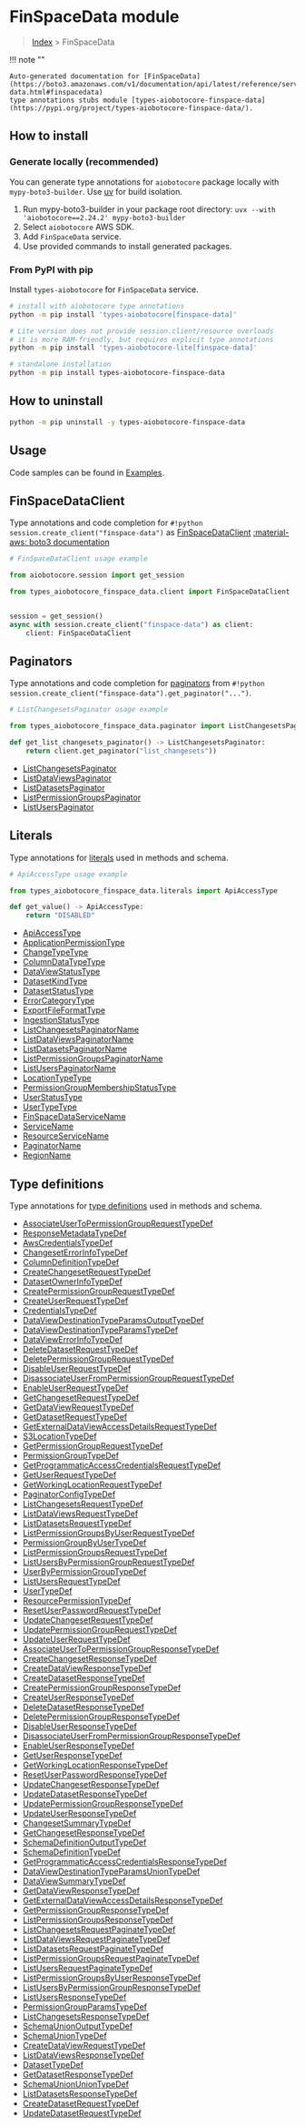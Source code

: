 # FinSpaceData module

> [Index](../README.md) > FinSpaceData


!!! note ""

    Auto-generated documentation for [FinSpaceData](https://boto3.amazonaws.com/v1/documentation/api/latest/reference/services/finspace-data.html#finspacedata)
    type annotations stubs module [types-aiobotocore-finspace-data](https://pypi.org/project/types-aiobotocore-finspace-data/).

## How to install

### Generate locally (recommended)

You can generate type annotations for `aiobotocore` package locally with `mypy-boto3-builder`.
Use [uv](https://docs.astral.sh/uv/getting-started/installation/) for build isolation.

1. Run mypy-boto3-builder in your package root directory: `uvx --with 'aiobotocore==2.24.2' mypy-boto3-builder`
1. Select `aiobotocore` AWS SDK.
1. Add `FinSpaceData` service.
1. Use provided commands to install generated packages.



### From PyPI with pip

Install `types-aiobotocore` for `FinSpaceData` service.

```bash
# install with aiobotocore type annotations
python -m pip install 'types-aiobotocore[finspace-data]'

# Lite version does not provide session.client/resource overloads
# it is more RAM-friendly, but requires explicit type annotations
python -m pip install 'types-aiobotocore-lite[finspace-data]'

# standalone installation
python -m pip install types-aiobotocore-finspace-data
```



## How to uninstall

```bash
python -m pip uninstall -y types-aiobotocore-finspace-data
```

## Usage

Code samples can be found in [Examples](./usage.md).

## FinSpaceDataClient

Type annotations and code completion for  `#!python session.create_client("finspace-data")` as [FinSpaceDataClient](./client.md)
[:material-aws: boto3 documentation](https://boto3.amazonaws.com/v1/documentation/api/latest/reference/services/finspace-data.html#FinSpaceData.Client)

```python
# FinSpaceDataClient usage example

from aiobotocore.session import get_session

from types_aiobotocore_finspace_data.client import FinSpaceDataClient


session = get_session()
async with session.create_client("finspace-data") as client:
    client: FinSpaceDataClient
```


## Paginators

Type annotations and code completion for
[paginators](./paginators.md)
from `#!python session.create_client("finspace-data").get_paginator("...")`.

```python
# ListChangesetsPaginator usage example

from types_aiobotocore_finspace_data.paginator import ListChangesetsPaginator

def get_list_changesets_paginator() -> ListChangesetsPaginator:
    return client.get_paginator("list_changesets"))
```

- [ListChangesetsPaginator](./paginators.md#listchangesetspaginator)
- [ListDataViewsPaginator](./paginators.md#listdataviewspaginator)
- [ListDatasetsPaginator](./paginators.md#listdatasetspaginator)
- [ListPermissionGroupsPaginator](./paginators.md#listpermissiongroupspaginator)
- [ListUsersPaginator](./paginators.md#listuserspaginator)








## Literals

Type annotations for [literals](./literals.md) used in methods and schema.

```python
# ApiAccessType usage example

from types_aiobotocore_finspace_data.literals import ApiAccessType

def get_value() -> ApiAccessType:
    return "DISABLED"
```

- [ApiAccessType](./literals.md#apiaccesstype)
- [ApplicationPermissionType](./literals.md#applicationpermissiontype)
- [ChangeTypeType](./literals.md#changetypetype)
- [ColumnDataTypeType](./literals.md#columndatatypetype)
- [DataViewStatusType](./literals.md#dataviewstatustype)
- [DatasetKindType](./literals.md#datasetkindtype)
- [DatasetStatusType](./literals.md#datasetstatustype)
- [ErrorCategoryType](./literals.md#errorcategorytype)
- [ExportFileFormatType](./literals.md#exportfileformattype)
- [IngestionStatusType](./literals.md#ingestionstatustype)
- [ListChangesetsPaginatorName](./literals.md#listchangesetspaginatorname)
- [ListDataViewsPaginatorName](./literals.md#listdataviewspaginatorname)
- [ListDatasetsPaginatorName](./literals.md#listdatasetspaginatorname)
- [ListPermissionGroupsPaginatorName](./literals.md#listpermissiongroupspaginatorname)
- [ListUsersPaginatorName](./literals.md#listuserspaginatorname)
- [LocationTypeType](./literals.md#locationtypetype)
- [PermissionGroupMembershipStatusType](./literals.md#permissiongroupmembershipstatustype)
- [UserStatusType](./literals.md#userstatustype)
- [UserTypeType](./literals.md#usertypetype)
- [FinSpaceDataServiceName](./literals.md#finspacedataservicename)
- [ServiceName](./literals.md#servicename)
- [ResourceServiceName](./literals.md#resourceservicename)
- [PaginatorName](./literals.md#paginatorname)
- [RegionName](./literals.md#regionname)




## Type definitions

Type annotations for [type definitions](./type_defs.md) used in methods and schema.

- [AssociateUserToPermissionGroupRequestTypeDef](./type_defs.md#associateusertopermissiongrouprequesttypedef)
- [ResponseMetadataTypeDef](./type_defs.md#responsemetadatatypedef)
- [AwsCredentialsTypeDef](./type_defs.md#awscredentialstypedef)
- [ChangesetErrorInfoTypeDef](./type_defs.md#changeseterrorinfotypedef)
- [ColumnDefinitionTypeDef](./type_defs.md#columndefinitiontypedef)
- [CreateChangesetRequestTypeDef](./type_defs.md#createchangesetrequesttypedef)
- [DatasetOwnerInfoTypeDef](./type_defs.md#datasetownerinfotypedef)
- [CreatePermissionGroupRequestTypeDef](./type_defs.md#createpermissiongrouprequesttypedef)
- [CreateUserRequestTypeDef](./type_defs.md#createuserrequesttypedef)
- [CredentialsTypeDef](./type_defs.md#credentialstypedef)
- [DataViewDestinationTypeParamsOutputTypeDef](./type_defs.md#dataviewdestinationtypeparamsoutputtypedef)
- [DataViewDestinationTypeParamsTypeDef](./type_defs.md#dataviewdestinationtypeparamstypedef)
- [DataViewErrorInfoTypeDef](./type_defs.md#dataviewerrorinfotypedef)
- [DeleteDatasetRequestTypeDef](./type_defs.md#deletedatasetrequesttypedef)
- [DeletePermissionGroupRequestTypeDef](./type_defs.md#deletepermissiongrouprequesttypedef)
- [DisableUserRequestTypeDef](./type_defs.md#disableuserrequesttypedef)
- [DisassociateUserFromPermissionGroupRequestTypeDef](./type_defs.md#disassociateuserfrompermissiongrouprequesttypedef)
- [EnableUserRequestTypeDef](./type_defs.md#enableuserrequesttypedef)
- [GetChangesetRequestTypeDef](./type_defs.md#getchangesetrequesttypedef)
- [GetDataViewRequestTypeDef](./type_defs.md#getdataviewrequesttypedef)
- [GetDatasetRequestTypeDef](./type_defs.md#getdatasetrequesttypedef)
- [GetExternalDataViewAccessDetailsRequestTypeDef](./type_defs.md#getexternaldataviewaccessdetailsrequesttypedef)
- [S3LocationTypeDef](./type_defs.md#s3locationtypedef)
- [GetPermissionGroupRequestTypeDef](./type_defs.md#getpermissiongrouprequesttypedef)
- [PermissionGroupTypeDef](./type_defs.md#permissiongrouptypedef)
- [GetProgrammaticAccessCredentialsRequestTypeDef](./type_defs.md#getprogrammaticaccesscredentialsrequesttypedef)
- [GetUserRequestTypeDef](./type_defs.md#getuserrequesttypedef)
- [GetWorkingLocationRequestTypeDef](./type_defs.md#getworkinglocationrequesttypedef)
- [PaginatorConfigTypeDef](./type_defs.md#paginatorconfigtypedef)
- [ListChangesetsRequestTypeDef](./type_defs.md#listchangesetsrequesttypedef)
- [ListDataViewsRequestTypeDef](./type_defs.md#listdataviewsrequesttypedef)
- [ListDatasetsRequestTypeDef](./type_defs.md#listdatasetsrequesttypedef)
- [ListPermissionGroupsByUserRequestTypeDef](./type_defs.md#listpermissiongroupsbyuserrequesttypedef)
- [PermissionGroupByUserTypeDef](./type_defs.md#permissiongroupbyusertypedef)
- [ListPermissionGroupsRequestTypeDef](./type_defs.md#listpermissiongroupsrequesttypedef)
- [ListUsersByPermissionGroupRequestTypeDef](./type_defs.md#listusersbypermissiongrouprequesttypedef)
- [UserByPermissionGroupTypeDef](./type_defs.md#userbypermissiongrouptypedef)
- [ListUsersRequestTypeDef](./type_defs.md#listusersrequesttypedef)
- [UserTypeDef](./type_defs.md#usertypedef)
- [ResourcePermissionTypeDef](./type_defs.md#resourcepermissiontypedef)
- [ResetUserPasswordRequestTypeDef](./type_defs.md#resetuserpasswordrequesttypedef)
- [UpdateChangesetRequestTypeDef](./type_defs.md#updatechangesetrequesttypedef)
- [UpdatePermissionGroupRequestTypeDef](./type_defs.md#updatepermissiongrouprequesttypedef)
- [UpdateUserRequestTypeDef](./type_defs.md#updateuserrequesttypedef)
- [AssociateUserToPermissionGroupResponseTypeDef](./type_defs.md#associateusertopermissiongroupresponsetypedef)
- [CreateChangesetResponseTypeDef](./type_defs.md#createchangesetresponsetypedef)
- [CreateDataViewResponseTypeDef](./type_defs.md#createdataviewresponsetypedef)
- [CreateDatasetResponseTypeDef](./type_defs.md#createdatasetresponsetypedef)
- [CreatePermissionGroupResponseTypeDef](./type_defs.md#createpermissiongroupresponsetypedef)
- [CreateUserResponseTypeDef](./type_defs.md#createuserresponsetypedef)
- [DeleteDatasetResponseTypeDef](./type_defs.md#deletedatasetresponsetypedef)
- [DeletePermissionGroupResponseTypeDef](./type_defs.md#deletepermissiongroupresponsetypedef)
- [DisableUserResponseTypeDef](./type_defs.md#disableuserresponsetypedef)
- [DisassociateUserFromPermissionGroupResponseTypeDef](./type_defs.md#disassociateuserfrompermissiongroupresponsetypedef)
- [EnableUserResponseTypeDef](./type_defs.md#enableuserresponsetypedef)
- [GetUserResponseTypeDef](./type_defs.md#getuserresponsetypedef)
- [GetWorkingLocationResponseTypeDef](./type_defs.md#getworkinglocationresponsetypedef)
- [ResetUserPasswordResponseTypeDef](./type_defs.md#resetuserpasswordresponsetypedef)
- [UpdateChangesetResponseTypeDef](./type_defs.md#updatechangesetresponsetypedef)
- [UpdateDatasetResponseTypeDef](./type_defs.md#updatedatasetresponsetypedef)
- [UpdatePermissionGroupResponseTypeDef](./type_defs.md#updatepermissiongroupresponsetypedef)
- [UpdateUserResponseTypeDef](./type_defs.md#updateuserresponsetypedef)
- [ChangesetSummaryTypeDef](./type_defs.md#changesetsummarytypedef)
- [GetChangesetResponseTypeDef](./type_defs.md#getchangesetresponsetypedef)
- [SchemaDefinitionOutputTypeDef](./type_defs.md#schemadefinitionoutputtypedef)
- [SchemaDefinitionTypeDef](./type_defs.md#schemadefinitiontypedef)
- [GetProgrammaticAccessCredentialsResponseTypeDef](./type_defs.md#getprogrammaticaccesscredentialsresponsetypedef)
- [DataViewDestinationTypeParamsUnionTypeDef](./type_defs.md#dataviewdestinationtypeparamsuniontypedef)
- [DataViewSummaryTypeDef](./type_defs.md#dataviewsummarytypedef)
- [GetDataViewResponseTypeDef](./type_defs.md#getdataviewresponsetypedef)
- [GetExternalDataViewAccessDetailsResponseTypeDef](./type_defs.md#getexternaldataviewaccessdetailsresponsetypedef)
- [GetPermissionGroupResponseTypeDef](./type_defs.md#getpermissiongroupresponsetypedef)
- [ListPermissionGroupsResponseTypeDef](./type_defs.md#listpermissiongroupsresponsetypedef)
- [ListChangesetsRequestPaginateTypeDef](./type_defs.md#listchangesetsrequestpaginatetypedef)
- [ListDataViewsRequestPaginateTypeDef](./type_defs.md#listdataviewsrequestpaginatetypedef)
- [ListDatasetsRequestPaginateTypeDef](./type_defs.md#listdatasetsrequestpaginatetypedef)
- [ListPermissionGroupsRequestPaginateTypeDef](./type_defs.md#listpermissiongroupsrequestpaginatetypedef)
- [ListUsersRequestPaginateTypeDef](./type_defs.md#listusersrequestpaginatetypedef)
- [ListPermissionGroupsByUserResponseTypeDef](./type_defs.md#listpermissiongroupsbyuserresponsetypedef)
- [ListUsersByPermissionGroupResponseTypeDef](./type_defs.md#listusersbypermissiongroupresponsetypedef)
- [ListUsersResponseTypeDef](./type_defs.md#listusersresponsetypedef)
- [PermissionGroupParamsTypeDef](./type_defs.md#permissiongroupparamstypedef)
- [ListChangesetsResponseTypeDef](./type_defs.md#listchangesetsresponsetypedef)
- [SchemaUnionOutputTypeDef](./type_defs.md#schemaunionoutputtypedef)
- [SchemaUnionTypeDef](./type_defs.md#schemauniontypedef)
- [CreateDataViewRequestTypeDef](./type_defs.md#createdataviewrequesttypedef)
- [ListDataViewsResponseTypeDef](./type_defs.md#listdataviewsresponsetypedef)
- [DatasetTypeDef](./type_defs.md#datasettypedef)
- [GetDatasetResponseTypeDef](./type_defs.md#getdatasetresponsetypedef)
- [SchemaUnionUnionTypeDef](./type_defs.md#schemaunionuniontypedef)
- [ListDatasetsResponseTypeDef](./type_defs.md#listdatasetsresponsetypedef)
- [CreateDatasetRequestTypeDef](./type_defs.md#createdatasetrequesttypedef)
- [UpdateDatasetRequestTypeDef](./type_defs.md#updatedatasetrequesttypedef)

